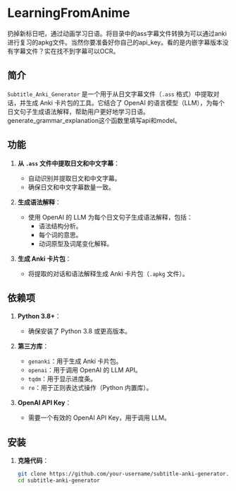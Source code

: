 # LearningFromAnime
扔掉新标日吧，通过动画学习日语。将目录中的ass字幕文件转换为可以通过anki进行复习的apkg文件。当然你要准备好你自己的api_key。看的是内嵌字幕版本没有字幕文件？实在找不到字幕可以OCR。

## 简介
`Subtitle_Anki_Generator` 是一个用于从日文字幕文件（`.ass` 格式）中提取对话，并生成 Anki 卡片包的工具。它结合了 OpenAI 的语言模型（LLM），为每个日文句子生成语法解释，帮助用户更好地学习日语。generate_grammar_explanation这个函数里填写api和model。

## 功能
1. **从 `.ass` 文件中提取日文和中文字幕**：
   - 自动识别并提取日文和中文字幕。
   - 确保日文和中文字幕数量一致。

2. **生成语法解释**：
   - 使用 OpenAI 的 LLM 为每个日文句子生成语法解释，包括：
     - 语法结构分析。
     - 每个词的意思。
     - 动词原型及词尾变化解释。

3. **生成 Anki 卡片包**：
   - 将提取的对话和语法解释生成 Anki 卡片包（`.apkg` 文件）。

## 依赖项
1. **Python 3.8+**：
   - 确保安装了 Python 3.8 或更高版本。

2. **第三方库**：
   - `genanki`：用于生成 Anki 卡片包。
   - `openai`：用于调用 OpenAI 的 LLM API。
   - `tqdm`：用于显示进度条。
   - `re`：用于正则表达式操作（Python 内置库）。

3. **OpenAI API Key**：
   - 需要一个有效的 OpenAI API Key，用于调用 LLM。

## 安装
1. **克隆代码**：
   ```bash
   git clone https://github.com/your-username/subtitle-anki-generator.git
   cd subtitle-anki-generator
